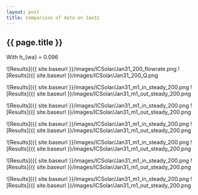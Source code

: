 ```yaml
---
layout: post
title: Comparison of data on Jan31
---
```

{{ page.title }}
-----------------
With h_{wa} = 0.096

![Results]({{ site.baseurl }}/images/ICSolar/Jan31_200_flowrate.png ![Results]({{ site.baseurl }}/images/ICSolar/Jan31_200_Q.png

![Results]({{ site.baseurl }}/images/ICSolar/Jan31_m1_in_steady_200.png ![Results]({{ site.baseurl }}/images/ICSolar/Jan31_m1_out_steady_200.png

![Results]({{ site.baseurl }}/images/ICSolar/Jan31_m1_in_steady_200.png ![Results]({{ site.baseurl }}/images/ICSolar/Jan31_m1_out_steady_200.png

![Results]({{ site.baseurl }}/images/ICSolar/Jan31_m1_in_steady_200.png ![Results]({{ site.baseurl }}/images/ICSolar/Jan31_m1_out_steady_200.png

![Results]({{ site.baseurl }}/images/ICSolar/Jan31_m1_in_steady_200.png ![Results]({{ site.baseurl }}/images/ICSolar/Jan31_m1_out_steady_200.png

![Results]({{ site.baseurl }}/images/ICSolar/Jan31_m1_in_steady_200.png ![Results]({{ site.baseurl }}/images/ICSolar/Jan31_m1_out_steady_200.png

![Results]({{ site.baseurl }}/images/ICSolar/Jan31_m1_in_steady_200.png ![Results]({{ site.baseurl }}/images/ICSolar/Jan31_m1_out_steady_200.png

